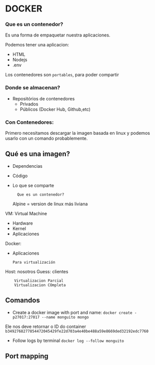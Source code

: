# DOCKER

### Que es un contenedor?

Es una forma de empaquetar nuestra aplicaciones.

Podemos tener una aplicacion:

- HTML
- Nodejs
- .env

Los contenedores son `portables`, para poder compartir

### Donde se almacenan?

- Repositórios de contenedores
  - Privados
  - Públicos (Docker Hub, Github,etc)

### Con Contenedores:

Primero necesitamos descargar la imagen basada en linux y podemos usarlo con un comando probablemente.

## Qué es una imagen?

- Dependencias
- Código
- Lo que se comparte

      	Que es un contenedor?

  Alpine = version de linux más liviana

VM: Virtual Machine

- Hardware
- Kernel
- Aplicaciones

Docker:

- Aplicaciones

      Para virtualización

Host: nosotros
Guess: clientes

    	Virtualizacion Parcial
    	Virtualizacion COmpleta

## Comandos

- Create a docker image with port and name:
  `docker create -p27017:27017 --name monguito mongo`

Ele nos deve retornar o ID do container
`b3492768277854472045429fe22d703a4e40be488a59e8669ded32192edc7760 `

- Follow logs by terminal
  `docker log --follow monguito`

## Port mapping
